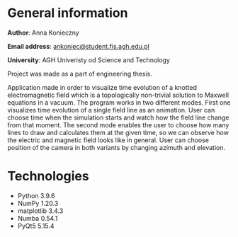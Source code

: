 # General information

**Author**: Anna Konieczny

**Email address**: ankoniec@student.fis.agh.edu.pl

**University**: AGH Univeristy od Science and Technology

Project was made as a part of engineering thesis.

Application made in order to visualize time evolution of a knotted electromagnetic field which is a topologically non-trivial solution to Maxwell equations in a vacuum. The program works in two different modes. First one visualizes time evolution of a single field line as an animation. User can choose time when the simulation starts and watch how the field line change from that moment. The second mode enables the user to choose how many lines to draw and calculates them at the given time, so we can observe how the electric and magnetic field looks like in general. User can choose position of the camera in both variants by changing azimuth and elevation.

# Technologies
* Python 3.9.6
* NumPy 1.20.3
* matplotlib 3.4.3
* Numba 0.54.1
* PyQt5 5.15.4

